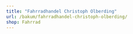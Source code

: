 ```yaml
---
title: "Fahrradhandel Christoph Olberding"
url: /bakum/fahrradhandel-christoph-olberding/
shop: Fahrrad
---
```

